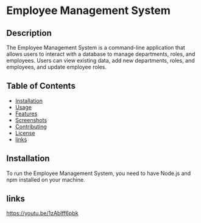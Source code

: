 # Employee Management System

## Description

The Employee Management System is a command-line application that allows users to interact with a database to manage departments, roles, and employees. Users can view existing data, add new departments, roles, and employees, and update employee roles.

## Table of Contents

- [Installation](#installation)
- [Usage](#usage)
- [Features](#features)
- [Screenshots](#screenshots)
- [Contributing](#contributing)
- [License](#license)
- [links](#links)

## Installation

To run the Employee Management System, you need to have Node.js and npm installed on your machine. 

## links 
https://youtu.be/1zAblff6pbk

